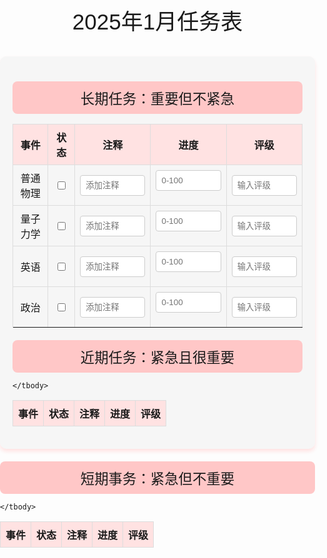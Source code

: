 # 2025年1月任务表

<style>
  /* 1 整体风格 */
  body {
    background: url('https://cdn.pixabay.com/photo/2022/06/13/12/19/sea-7259914_1280.jpg');
    background-size: cover;
    background-repeat: no-repeat;
    background-attachment: fixed;
    font-family: 'xiaokai', sans-serif;
    margin: 0;
    padding: 0;
  }
  .container {
    background-color: #f6f6f6;
    border-radius: 10px;
    box-shadow: 0 4px 6px #ffe2e2;
    padding: 20px;
    margin: 20px auto;
    max-width: 800px;
  }
  h1, h2, h3, h4, h5, h6 {
    font-weight: normal !important;
  }
  h1::before, h1::after, h2::after, h3::after, h4::after, h5::after, h6::after {
    content: none !important;
  }
  p r {
    color: inherit !important;
  }
  h1 {
    font-weight:bold;
    text-align: center;
    font-size: 2.5em;
    /* background-color: rgba(233, 174, 184, 0.8); */
    padding: 10px;
    border-radius: 8px;
    font-family: 'xiaokai', sans-serif;
  }
  h2 {
    text-align: center;
    font-size: 2em;
    background-color: #ffc7c7;
    padding: 8px;
    border-radius: 8px;
    font-family: 'xiaokai', sans-serif;
  }
  .section-title {
    text-align: center;
    font-size: 1.6em;
    background-color: #ffc7c7;
    padding: 10px;
    border-radius: 8px;
    font-family: 'xiaokai', sans-serif;
    margin-top: 20px;
  }
  table {
    width: 100%;
    border-collapse: collapse;
  }
  th, td {
    border: 1px solid #ddd;
    padding: 8px;
    text-align: center;
  }
  th {
    background-color: #ffe2e2;
  }
  tr:nth-child(even) {
    background-color: #ffe2e2;
  }
  tr:hover {
    background-color: #ddd;
  }
  /* 2 注释 */
  .comment-input, .progress-input, .rating-input {
    width: 100%;
    padding: 8px;
    box-sizing: border-box;
    border: 1px solid #ccc;
    border-radius: 4px;
    font-family: 'xiaokai', sans-serif;
    transition: border-color 0.3s, box-shadow 0.3s;
  }
  .comment-input:focus, .progress-input:focus, .rating-input:focus {
    border-color: #ffe2e2;
    box-shadow: 0 0 5px #ffe2e2;
    outline: none;
  }
  .tooltip {
    display: none;
    position: absolute;
    background-color: #fff;
    border: 1px solid #ccc;
    padding: 10px;
    border-radius: 4px;
    box-shadow: 0 0 10px #f6f6f6;
    z-index: 1000;
    max-width: 300px;
    font-family: 'xiaokai', sans-serif;
  }
  /* 3 进度 */
  .progress-bar-container {
    width: 100%;
    background-color: #f6f6f6;
    border-radius: 10px;
    overflow: hidden;
    height: 10px;
    margin-top: 5px;
  }
  .progress-bar {
    height: 100%;
    background-color: #ffc7c7;
    width: 0;
    transition: width 0.3s;
    border-radius: 10px;
  }
  /* 4 日历 */
  .calendar {
    display: none;
    position: absolute;
    background-color: #fff;
    border: 1px solid #ccc;
    padding: 10px;
    border-radius: 4px;
    box-shadow: 0 0 10px #f6f6f6;
    z-index: 1000;
    font-family: 'xiaokai', sans-serif;
  }
  .calendar table {
    width: 100%;
    border-collapse: collapse;
  }
  .calendar th, .calendar td {
    border: 1px solid #ddd;
    padding: 5px;
    text-align: center;
    cursor: pointer;
  }
  .calendar .completed {
    background-color: #ffc7c7;
  }
  .calendar .completed::after {
    content: "✔"; /* Add checkmark */
    color: green;
    font-size: 1.2em;
    margin-left: 5px;
  }
  .calendar-input {
    width: 100%;
    padding: 5px;
    box-sizing: border-box;
    border: 1px solid #ccc;
    border-radius: 4px;
    font-family: 'xiaokai', sans-serif;
    transition: border-color 0.3s, box-shadow 0.3s;
    display: none; /* Hide input by default */
  }
  .calendar-input:focus {
    border-color: #ffe2e2;
    box-shadow: 0 0 5px #ffe2e2;
    outline: none;
  }
  .calendar-day {
    position: relative;
  }
  .calendar-day:hover .calendar-input {
    display: block; /* Show input on hover */
  }
  .calendar-day:hover .calendar-date {
    display: none; /* Hide date on hover */
  }
  .calendar-date {
    display: block;
  }
  .calendar-comment {
    display: inline-block;
    width: 20px;
    height: 20px;
    background-color: #ffc7c7;
    border-radius: 4px;
    text-align: center;
    line-height: 20px;
    cursor: pointer;
    margin-left: 5px;
    overflow: hidden;
    white-space: nowrap;
    text-overflow: ellipsis;
  }
  .calendar-comment:hover .tooltip {
    display: block; /* Show tooltip on hover */
  }
</style>

<script>
document.addEventListener("DOMContentLoaded", function() {
    const commentInputs = document.querySelectorAll(".comment-input");
    const progressInputs = document.querySelectorAll(".progress-input");
    const ratingInputs = document.querySelectorAll(".rating-input");
    const progressBars = document.querySelectorAll(".progress-bar");
    const checkboxes = document.querySelectorAll("input[type='checkbox']");
    const tooltip = document.createElement("div");
    tooltip.className = "tooltip";
    document.body.appendChild(tooltip);
    const calendars = document.querySelectorAll(".calendar");
    const calendarInputs = document.querySelectorAll(".calendar-input");

    // 恢复勾选框的状态
    checkboxes.forEach((checkbox, index) => {
      const savedChecked = localStorage.getItem(`checkbox-${index}`);
      if (savedChecked === "true") {
        checkbox.checked = true;
      } else {
        checkbox.checked = false;
      }

      checkbox.addEventListener("change", () => {
        localStorage.setItem(`checkbox-${index}`, checkbox.checked);
      });
    });

    // 处理注释、进度、评级的本地存储
    function handleMouseOver(event, input) {
      if (input.value.length > input.size) {
        tooltip.textContent = input.value;
        tooltip.style.display = "block";
        tooltip.style.left = event.pageX + "px";
        tooltip.style.top = event.pageY + "px";
      }
    }

    function handleMouseOut() {
      tooltip.style.display = "none";
    }

    // 处理注释
    commentInputs.forEach((input, index) => {
      const savedValue = localStorage.getItem(`comment-${index}`);
      if (savedValue) {
        input.value = savedValue;
      }
      input.addEventListener("input", () => {
        localStorage.setItem(`comment-${index}`, input.value);
      });
      input.addEventListener("mouseover", (event) => handleMouseOver(event, input));
      input.addEventListener("mouseout", handleMouseOut);
    });

    // 处理进度
    progressInputs.forEach((input, index) => {
      const savedValue = localStorage.getItem(`progress-${index}`);
      if (savedValue) {
        input.value = savedValue;
        progressBars[index].style.width = savedValue + "%";
      }
      input.addEventListener("input", () => {
        const value = input.value;
        localStorage.setItem(`progress-${index}`, value);
        progressBars[index].style.width = value + "%";
      });
    });

    // 处理评级
    ratingInputs.forEach((input, index) => {
      const savedValue = localStorage.getItem(`rating-${index}`);
      if (savedValue) {
        input.value = savedValue;
      }
      input.addEventListener("input", () => {
        localStorage.setItem(`rating-${index}`, input.value);
      });
      input.addEventListener("mouseover", (event) => handleMouseOver(event, input));
      input.addEventListener("mouseout", handleMouseOut);
    });

    // 处理进度条
    progressBars.forEach((progressBar, index) => {
      progressBar.addEventListener("click", (event) => {
        const calendar = calendars[index];
        generateCalendar(calendar, index);
        calendar.style.display = "block";
        calendar.style.left = event.pageX + "px";
        calendar.style.top = event.pageY + "px";
      });
      progressBar.parentElement.style.cursor = "pointer"; // Add cursor change
    });

    document.addEventListener("click", (event) => {
      if (!event.target.classList.contains("progress-bar") && !event.target.closest(".calendar")) {
        calendars.forEach(calendar => {
          calendar.style.display = "none";
        });
      }
    });

    // 处理日历
    function generateCalendar(calendarElement, index) {
      const now = new Date();
      const year = now.getFullYear();
      const month = now.getMonth();
      const firstDay = new Date(year, month, 1).getDay();
      const daysInMonth = new Date(year, month + 1, 0).getDate();

      let calendarHTML = '<table><thead><tr>';
      const daysOfWeek = ['日', '一', '二', '三', '四', '五', '六'];
      daysOfWeek.forEach(day => {
        calendarHTML += `<th>${day}</th>`;
      });
      calendarHTML += '</tr></thead><tbody><tr>';

      for (let i = 0; i < firstDay; i++) {
        calendarHTML += '<td></td>';
      }

      for (let day = 1; day <= daysInMonth; day++) {
        if ((firstDay + day - 1) % 7 === 0) {
          calendarHTML += '</tr><tr>';
        }
        calendarHTML += `<td class="calendar-day">${day}</td>`;
      }

      calendarHTML += '</tr></tbody></table>';
      calendarElement.innerHTML = calendarHTML;

      const days = calendarElement.querySelectorAll(".calendar-day");
      days.forEach(day => {
        day.addEventListener("click", () => {
          day.classList.toggle("completed");
          saveCompletedDays(index, days);
        });
      });

      loadCompletedDays(index, days);
    }

    function saveCompletedDays(index, days) {
      const completedDays = Array.from(days).filter(d => d.classList.contains("completed")).map(d => d.textContent);
      localStorage.setItem(`completedDays-${index}`, JSON.stringify(completedDays));
    }

    function loadCompletedDays(index, days) {
      const savedCompletedDays = JSON.parse(localStorage.getItem(`completedDays-${index}`) || "[]");
      savedCompletedDays.forEach(day => {
        const dayElement = Array.from(days).find(d => d.textContent === day);
        if (dayElement) {
          dayElement.classList.add("completed");
        }
      });
    }
  });
</script>

<div class="container">

  <div class="section-title">长期任务：重要但不紧急</div>

  <table>
    <thead>
      <tr>
        <th>事件</th>
        <th>状态</th>
        <th>注释</th>
        <th>进度</th>
        <th>评级</th>
      </tr>
    </thead>
    <tbody>
      <tr>
        <td>普通物理</td>
        <td><input type="checkbox"></td>
        <td><input type="text" class="comment-input" placeholder="添加注释" size="20"></td>
        <td><input type="number" class="progress-input" placeholder="0-100"><div class="progress-bar-container"><div class="progress-bar"></div></div><div class="calendar"></div></td>
        <td><input type="text" class="rating-input" placeholder="输入评级" size="20"></td>
      </tr>
      <tr>
      <tr>
        <td>量子力学</td>
        <td><input type="checkbox"></td>
        <td><input type="text" class="comment-input" placeholder="添加注释" size="20"></td>
        <td><input type="number" class="progress-input" placeholder="0-100"><div class="progress-bar-container"><div class="progress-bar"></div></div><div class="calendar"></div></td>
        <td><input type="text" class="rating-input" placeholder="输入评级" size="20"></td>
      </tr>
      <tr>
      <tr>
        <td>英语</td>
        <td><input type="checkbox"></td>
        <td><input type="text" class="comment-input" placeholder="添加注释" size="20"></td>
        <td><input type="number" class="progress-input" placeholder="0-100"><div class="progress-bar-container"><div class="progress-bar"></div></div><div class="calendar"></div></td>
        <td><input type="text" class="rating-input" placeholder="输入评级" size="20"></td>
      </tr>
      <tr>
      <tr>
        <td>政治</td>
        <td><input type="checkbox"></td>
        <td><input type="text" class="comment-input" placeholder="添加注释" size="20"></td>
        <td><input type="number" class="progress-input" placeholder="0-100"><div class="progress-bar-container"><div class="progress-bar"></div></div><div class="calendar"></div></td>
        <td><input type="text" class="rating-input" placeholder="输入评级" size="20"></td>
      </tr>
      <tr>
    </tbody>
  </table>

  <div class="section-title">近期任务：紧急且很重要</div>

  <table>
    <thead>
      <tr>
        <th>事件</th>
        <th>状态</th>
        <th>注释</th>
        <th>进度</th>
        <th>评级</th>
      </tr>
    </thead>
    <tbody>

    </tbody>
  </table>
</div>

<div class="section-title">短期事务：紧急但不重要</div>

  <table>
    <thead>
      <tr>
        <th>事件</th>
        <th>状态</th>
        <th>注释</th>
        <th>进度</th>
        <th>评级</th>
      </tr>
    </thead>
    <tbody>

    </tbody>
  </table>
</div>